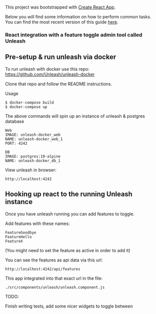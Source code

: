 This project was bootstrapped with [Create React App](https://github.com/facebook/create-react-app).

Below you will find some information on how to perform common tasks.<br>
You can find the most recent version of this guide [here](https://github.com/facebook/create-react-app/blob/master/packages/react-scripts/template/README.md).

### React integration with a feature toggle admin tool called Unleash

## Pre-setup & run unleash via docker

To run unleash with docker use this repo: https://github.com/Unleash/unleash-docker

Clone that repo and follow the README instructions.

Usage

    $ docker-compose build
    $ docker-compose up

The above commands will spin up an instance of unleash & postgres database

    Web
    IMAGE: unleash-docker_web
    NAME: unleash-docker_web_1
    PORT: 4242

    DB
    IMAGE: postgres:10-alpine
    NAME: unleash-docker_db_1

View unleash in browser:

    http://localhost:4242

## Hooking up react to the running Unleash instance

Once you have unleash running you can add features to toggle.

Add features with these names:

    FeatureGoodbye
    FeatureHello
    FeatureX

(You might need to set the feature as active in order to add it)

You can see the features as api data via this url:


    http://localhost:4242/api/features

This app integrated into that exact url in the file:

    ./src/components/unleash/unleash.component.js


TODO:

Finish writing tests, add some nicer widgets to toggle between


